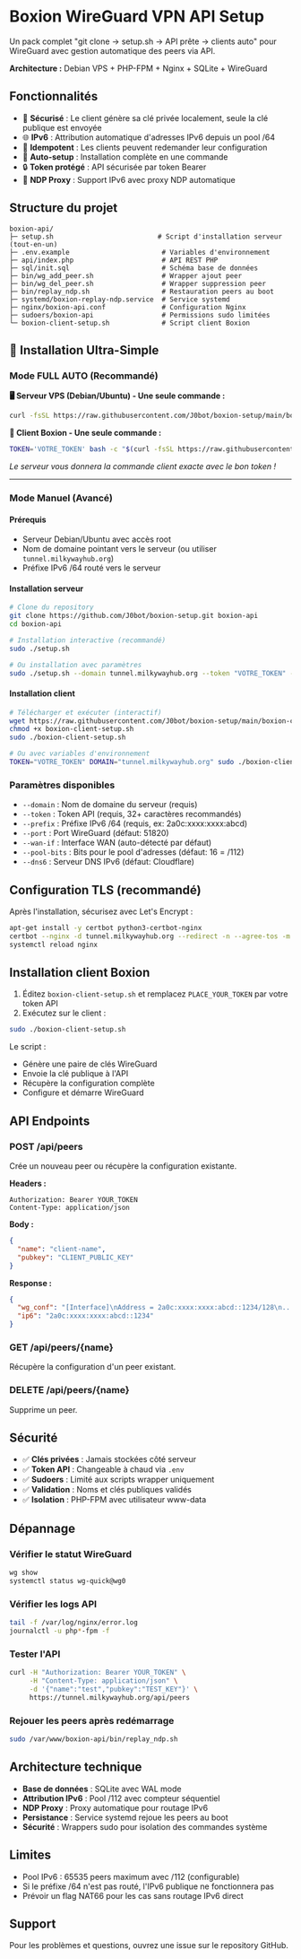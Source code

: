 # Boxion WireGuard VPN API Setup

Un pack complet "git clone → setup.sh → API prête → clients auto" pour WireGuard avec gestion automatique des peers via API.

**Architecture :** Debian VPS + PHP-FPM + Nginx + SQLite + WireGuard

## Fonctionnalités

- 🔐 **Sécurisé** : Le client génère sa clé privée localement, seule la clé publique est envoyée
- 🌐 **IPv6** : Attribution automatique d'adresses IPv6 depuis un pool /64
- 🔄 **Idempotent** : Les clients peuvent redemander leur configuration
- 🚀 **Auto-setup** : Installation complète en une commande
- 🔒 **Token protégé** : API sécurisée par token Bearer
- 📡 **NDP Proxy** : Support IPv6 avec proxy NDP automatique

## Structure du projet

```
boxion-api/
├─ setup.sh                          # Script d'installation serveur (tout-en-un)
├─ .env.example                       # Variables d'environnement
├─ api/index.php                      # API REST PHP
├─ sql/init.sql                       # Schéma base de données
├─ bin/wg_add_peer.sh                 # Wrapper ajout peer
├─ bin/wg_del_peer.sh                 # Wrapper suppression peer
├─ bin/replay_ndp.sh                  # Restauration peers au boot
├─ systemd/boxion-replay-ndp.service  # Service systemd
├─ nginx/boxion-api.conf              # Configuration Nginx
├─ sudoers/boxion-api                 # Permissions sudo limitées
└─ boxion-client-setup.sh             # Script client Boxion
```

## 🚀 Installation Ultra-Simple

### Mode FULL AUTO (Recommandé)

**🖥️ Serveur VPS (Debian/Ubuntu) - Une seule commande :**

```bash
curl -fsSL https://raw.githubusercontent.com/J0bot/boxion-setup/main/bootstrap.sh | bash
```

**📱 Client Boxion - Une seule commande :**

```bash
TOKEN='VOTRE_TOKEN' bash -c "$(curl -fsSL https://raw.githubusercontent.com/J0bot/boxion-setup/main/bootstrap_client.sh)"
```

*Le serveur vous donnera la commande client exacte avec le bon token !*

---

### Mode Manuel (Avancé)

#### Prérequis
- Serveur Debian/Ubuntu avec accès root
- Nom de domaine pointant vers le serveur (ou utiliser `tunnel.milkywayhub.org`)
- Préfixe IPv6 /64 routé vers le serveur

#### Installation serveur

```bash
# Clone du repository
git clone https://github.com/J0bot/boxion-setup.git boxion-api
cd boxion-api

# Installation interactive (recommandé)
sudo ./setup.sh

# Ou installation avec paramètres
sudo ./setup.sh --domain tunnel.milkywayhub.org --token "VOTRE_TOKEN" --prefix "2a0c:xxxx:xxxx:abcd"
```

#### Installation client

```bash
# Télécharger et exécuter (interactif)
wget https://raw.githubusercontent.com/J0bot/boxion-setup/main/boxion-client-setup.sh
chmod +x boxion-client-setup.sh
sudo ./boxion-client-setup.sh

# Ou avec variables d'environnement
TOKEN="VOTRE_TOKEN" DOMAIN="tunnel.milkywayhub.org" sudo ./boxion-client-setup.sh
```

### Paramètres disponibles

- `--domain` : Nom de domaine du serveur (requis)
- `--token` : Token API (requis, 32+ caractères recommandés)
- `--prefix` : Préfixe IPv6 /64 (requis, ex: 2a0c:xxxx:xxxx:abcd)
- `--port` : Port WireGuard (défaut: 51820)
- `--wan-if` : Interface WAN (auto-détecté par défaut)
- `--pool-bits` : Bits pour le pool d'adresses (défaut: 16 = /112)
- `--dns6` : Serveur DNS IPv6 (défaut: Cloudflare)

## Configuration TLS (recommandé)

Après l'installation, sécurisez avec Let's Encrypt :

```bash
apt-get install -y certbot python3-certbot-nginx
certbot --nginx -d tunnel.milkywayhub.org --redirect -n --agree-tos -m admin@milkywayhub.org
systemctl reload nginx
```

## Installation client Boxion

1. Éditez `boxion-client-setup.sh` et remplacez `PLACE_YOUR_TOKEN` par votre token API
2. Exécutez sur le client :

```bash
sudo ./boxion-client-setup.sh
```

Le script :
- Génère une paire de clés WireGuard
- Envoie la clé publique à l'API
- Récupère la configuration complète
- Configure et démarre WireGuard

## API Endpoints

### POST /api/peers
Crée un nouveau peer ou récupère la configuration existante.

**Headers :**
```
Authorization: Bearer YOUR_TOKEN
Content-Type: application/json
```

**Body :**
```json
{
  "name": "client-name",
  "pubkey": "CLIENT_PUBLIC_KEY"
}
```

**Response :**
```json
{
  "wg_conf": "[Interface]\nAddress = 2a0c:xxxx:xxxx:abcd::1234/128\n...",
  "ip6": "2a0c:xxxx:xxxx:abcd::1234"
}
```

### GET /api/peers/{name}
Récupère la configuration d'un peer existant.

### DELETE /api/peers/{name}
Supprime un peer.

## Sécurité

- ✅ **Clés privées** : Jamais stockées côté serveur
- ✅ **Token API** : Changeable à chaud via `.env`
- ✅ **Sudoers** : Limité aux scripts wrapper uniquement
- ✅ **Validation** : Noms et clés publiques validés
- ✅ **Isolation** : PHP-FPM avec utilisateur www-data

## Dépannage

### Vérifier le statut WireGuard
```bash
wg show
systemctl status wg-quick@wg0
```

### Vérifier les logs API
```bash
tail -f /var/log/nginx/error.log
journalctl -u php*-fpm -f
```

### Tester l'API
```bash
curl -H "Authorization: Bearer YOUR_TOKEN" \
     -H "Content-Type: application/json" \
     -d '{"name":"test","pubkey":"TEST_KEY"}' \
     https://tunnel.milkywayhub.org/api/peers
```

### Rejouer les peers après redémarrage
```bash
sudo /var/www/boxion-api/bin/replay_ndp.sh
```

## Architecture technique

- **Base de données** : SQLite avec WAL mode
- **Attribution IPv6** : Pool /112 avec compteur séquentiel
- **NDP Proxy** : Proxy automatique pour routage IPv6
- **Persistance** : Service systemd rejoue les peers au boot
- **Sécurité** : Wrappers sudo pour isolation des commandes système

## Limites

- Pool IPv6 : 65535 peers maximum avec /112 (configurable)
- Si le préfixe /64 n'est pas routé, l'IPv6 publique ne fonctionnera pas
- Prévoir un flag NAT66 pour les cas sans routage IPv6 direct

## Support

Pour les problèmes et questions, ouvrez une issue sur le repository GitHub.